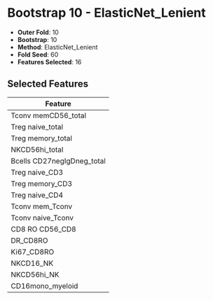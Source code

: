 # Bootstrap 10 - ElasticNet_Lenient

- **Outer Fold**: 10
- **Bootstrap**: 10
- **Method**: ElasticNet_Lenient
- **Fold Seed**: 60
- **Features Selected**: 16

## Selected Features

| Feature |
|---------|
| Tconv memCD56_total |
| Treg naive_total |
| Treg memory_total |
| NKCD56hi_total |
| Bcells CD27negIgDneg_total |
| Treg naive_CD3 |
| Treg memory_CD3 |
| Treg naive_CD4 |
| Tconv mem_Tconv |
| Tconv naive_Tconv |
| CD8 RO CD56_CD8 |
| DR_CD8RO |
| Ki67_CD8RO |
| NKCD16_NK |
| NKCD56hi_NK |
| CD16mono_myeloid |
